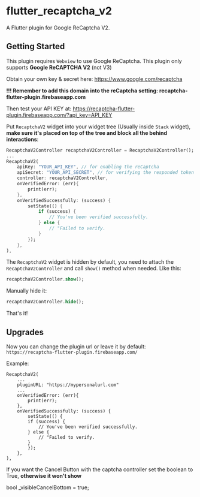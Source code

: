 # flutter_recaptcha_v2

A Flutter plugin for Google ReCaptcha V2.

## Getting Started

This plugin requires `Webview` to use Google ReCaptcha.
This plugin only supports **Google ReCAPTCHA V2** (not V3)

Obtain your own key & secret here: https://www.google.com/recaptcha

**!!! Remember to add this domain into the reCaptcha setting: recaptcha-flutter-plugin.firebaseapp.com**

Then test your API KEY at: https://recaptcha-flutter-plugin.firebaseapp.com/?api_key=API_KEY

Put `RecaptchaV2` widget into your widget tree (Usually inside `Stack` widget), **make sure it's placed on top of the tree and block all the behind interactions**:

```dart
RecaptchaV2Controller recaptchaV2Controller = RecaptchaV2Controller();
...
RecaptchaV2(
    apiKey: "YOUR_API_KEY", // for enabling the reCaptcha
    apiSecret: "YOUR_API_SECRET", // for verifying the responded token
    controller: recaptchaV2Controller,
    onVerifiedError: (err){
        print(err);
    },
    onVerifiedSuccessfully: (success) {
        setState(() {
            if (success) {
                // You've been verified successfully.
            } else {
                // "Failed to verify.
            }
        });
    },
),
```

The `RecaptchaV2` widget is hidden by default, you need to attach the `RecaptchaV2Controller` and call `show()` method when needed. Like this:
```dart
recaptchaV2Controller.show();
```

Manually hide it:
```dart
recaptchaV2Controller.hide();
```

That's it!

## Upgrades

Now you can change the plugin url or leave it by default: `https://recaptcha-flutter-plugin.firebaseapp.com/`

Example:

```
RecaptchaV2(
	...
	pluginURL: "https://mypersonalurl.com"
	...
	onVerifiedError: (err){
		print(err);
	},
	onVerifiedSuccessfully: (success) {
		setState(() {
		if (success) {
			// You've been verified successfully.
		} else {
			// "Failed to verify.
		}
		});
	},
),

```
If you want the Cancel Button with the captcha controller set the boolean to True, **otherwise it won't show**

bool _visibleCancelBottom = true;
